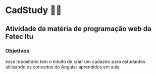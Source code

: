 # CadStudy 👨‍🎓

## Atividade da matéria de programação web da Fatec Itu
### Objetivos 
esse repositório tem o intuito de criar um cadastro para estudantes utilizando os conceitos do Angular aprendidos em aula

